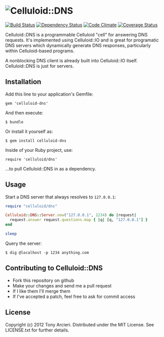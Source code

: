 ![Celluloid::DNS](https://github.com/celluloid/celluloid-dns/raw/master/logo.png)
=================
[![Build Status](https://secure.travis-ci.org/celluloid/celluloid-dns.png?branch=master)](http://travis-ci.org/celluloid/celluloid-dns)
[![Dependency Status](https://gemnasium.com/celluloid/celluloid-dns.png)](https://gemnasium.com/celluloid/celluloid-dns)
[![Code Climate](https://codeclimate.com/github/celluloid/celluloid-dns.png)](https://codeclimate.com/github/celluloid/celluloid-dns)
[![Coverage Status](https://coveralls.io/repos/celluloid/celluloid-dns/badge.png?branch=master)](https://coveralls.io/r/celluloid/celluloid-dns)

Celluloid::DNS is a programmable Celluloid "cell" for answering DNS requests.
It's implemented using Celluloid::IO and is great for programatic DNS servers
which dynamically generate DNS responses, particularly within Celluloid-based
programs.

A nonblocking DNS client is already built into Celluloid::IO itself.
Celluloid::DNS is just for servers.

Installation
------------

Add this line to your application's Gemfile:

    gem 'celluloid-dns'

And then execute:

    $ bundle

Or install it yourself as:

    $ gem install celluloid-dns

Inside of your Ruby project, use:

    require 'celluloid/dns'

...to pull Celluloid::DNS in as a dependency.

Usage
-----

Start a DNS server that always resolves to `127.0.0.1`:

```ruby
require "celluloid/dns"

Celluloid::DNS::Server.new("127.0.0.1", 1234) do |request|
  request.answer request.questions.map { |q| [q, "127.0.0.1"] }
end

sleep
```

Query the server:

    $ dig @localhost -p 1234 anything.com


Contributing to Celluloid::DNS
------------------------------

* Fork this repository on github
* Make your changes and send me a pull request
* If I like them I'll merge them
* If I've accepted a patch, feel free to ask for commit access

License
-------

Copyright (c) 2012 Tony Arcieri. Distributed under the MIT License. See
LICENSE.txt for further details.
